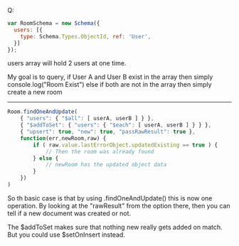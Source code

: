 Q: 

```js
var RoomSchema = new Schema({
  users: [{
    type: Schema.Types.ObjectId, ref: 'User',
  }]
});
```

users array will hold 2 users at one time.

My goal is to query,
if User A and User B exist in the array then simply console.log("Room Exist") else if both are not in the array then simply 
create a new room

--------------------------------------------

```js
Room.findOneAndUpdate(
    { "users": { "$all": [ userA, userB ] } },
    { "$addToSet": { "users": { "$each": [ userA, userB ] } } },
    { "upsert": true, "new": true, "passRawResult": true },
    function(err,newRoom,raw) {
        if ( raw.value.lastErrorObject.updatedExisting == true ) {
            // Then the room was already found
        } else {
            // newRoom has the updated object data
        }
    })
)
```

So th basic case is that by using .findOneAndUpdate() this is now one operation. By looking at the "rawResult" from the option there,
then you can tell if a new document was created or not.

The $addToSet makes sure that nothing new really gets added on match. But you could use $setOnInsert instead.

